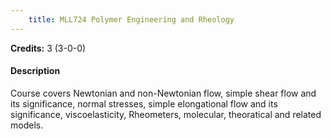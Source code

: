 ```yaml
---
    title: MLL724 Polymer Engineering and Rheology
---
```

**Credits:** 3 (3-0-0)



#### Description 
Course covers Newtonian and non-Newtonian flow, simple shear flow and its significance, normal stresses, simple elongational flow and its significance, viscoelasticity, Rheometers, molecular, theoratical and related models.